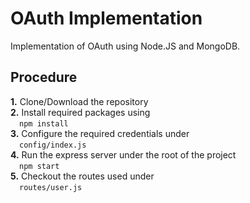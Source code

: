 # OAuth Implementation

Implementation of OAuth using Node.JS and MongoDB.

## Procedure

 **1.** Clone/Download the repository </br>
 **2.** Install required packages using </br>&emsp;`npm install`</br>
 **3.** Configure the  required credentials under </br>&emsp;`config/index.js`</br>
 **4.** Run the express server under the root of the project</br>&emsp;`npm start`</br>
 **5.** Checkout the routes used under </br>&emsp;`routes/user.js`</br>
